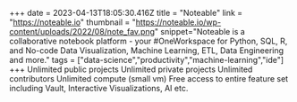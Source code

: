 +++
date = 2023-04-13T18:05:30.416Z
title = "Noteable"
link = "https://noteable.io"
thumbnail = "https://noteable.io/wp-content/uploads/2022/08/note_fav.png"
snippet="Noteable is a collaborative notebook platform - your #OneWorkspace for Python, SQL, R, and No-code Data Visualization, Machine Learning, ETL, Data Engineering and more."
tags = ["data-science","productivity","machine-learning","ide"]
+++
Unlimited public projects
Unlimited private projects
Unlimited contributors
Unlimited compute (small vm)
Free access to entire feature set including Vault, Interactive Visualizations, AI etc.
